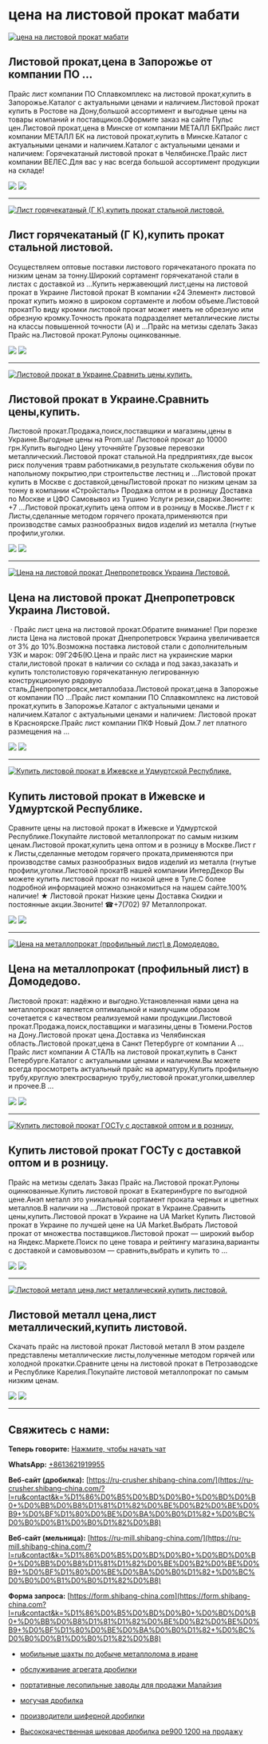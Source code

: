 # цена на листовой прокат мабати

<a href="https://swt.shibang-china.com/?l=ru&img&k=%D1%86%D0%B5%D0%BD%D0%B0+%D0%BD%D0%B0+%D0%BB%D0%B8%D1%81%D1%82%D0%BE%D0%B2%D0%BE%D0%B9+%D0%BF%D1%80%D0%BE%D0%BA%D0%B0%D1%82+%D0%BC%D0%B0%D0%B1%D0%B0%D1%82%D0%B8" target="_blank">![цена на листовой прокат мабати](http://static.shibang-china.com/all-800x300/147.jpg)</a>

## Листовой прокат,цена в Запорожье от компании ПО …
Прайс лист компании ПО Сплавкомплекс на листовой прокат,купить в Запорожье.Каталог с актуальными ценами и наличием.Листовой прокат купить в Ростове на Дону,большой ассортимент и выгодные цены на товары компаний и поставщиков.Оформите заказ на сайте Пульс цен.Листовой прокат,цена в Минске от компании МЕТАЛЛ БКПрайс лист компании МЕТАЛЛ БК на листовой прокат,купить в Минске.Каталог с актуальными ценами и наличием.Каталог с актуальными ценами и наличием: Горячекатаный листовой прокат в Челябинске.Прайс лист компании ВЕЛЕС.Для вас у нас всегда большой ассортимент продукции на складе!


<a href="https://whatsapp.shibangsoft.com/WhatsApp.php" target="_blank" title="WhatsApp">![](http://static.shibang-china.com/icon/whatsapp.png)</a> <a href="https://swt.shibang-china.com/?l=ru&icon&k=%D1%86%D0%B5%D0%BD%D0%B0+%D0%BD%D0%B0+%D0%BB%D0%B8%D1%81%D1%82%D0%BE%D0%B2%D0%BE%D0%B9+%D0%BF%D1%80%D0%BE%D0%BA%D0%B0%D1%82+%D0%BC%D0%B0%D0%B1%D0%B0%D1%82%D0%B8" target="_blank">![](http://static.shibang-china.com/icon/chat-ru.png)</a>

---

<a href="https://swt.shibang-china.com/?l=ru&img&k=%D1%86%D0%B5%D0%BD%D0%B0+%D0%BD%D0%B0+%D0%BB%D0%B8%D1%81%D1%82%D0%BE%D0%B2%D0%BE%D0%B9+%D0%BF%D1%80%D0%BE%D0%BA%D0%B0%D1%82+%D0%BC%D0%B0%D0%B1%D0%B0%D1%82%D0%B8" target="_blank">![Лист горячекатаный (Г К),купить прокат стальной листовой.](http://static.shibang-china.com/all-800x300/1350.jpg)</a>

## Лист горячекатаный (Г К),купить прокат стальной листовой.
Осуществляем оптовые поставки листового горячекатаного проката по низким ценам за тонну.Широкий сортамент горячекатаной стали в листах с доставкой из …Купить нержавеющий лист,цены на листовой прокат в Украине Листовой прокат В компании &#171;24 Элемент&#187; листовой прокат купить можно в широком сортаменте и любом объеме.Листовой прокатПо виду кромки листовой прокат может иметь не обрезную или обрезную кромку.Точность проката подразделяет металлические листы на классы повышенной точности (А) и …Прайс на метизы сделать Заказ Прайс на.Листовой прокат.Рулоны оцинкованные.


<a href="https://whatsapp.shibangsoft.com/WhatsApp.php" target="_blank" title="WhatsApp">![](http://static.shibang-china.com/icon/whatsapp.png)</a> <a href="https://swt.shibang-china.com/?l=ru&icon&k=%D1%86%D0%B5%D0%BD%D0%B0+%D0%BD%D0%B0+%D0%BB%D0%B8%D1%81%D1%82%D0%BE%D0%B2%D0%BE%D0%B9+%D0%BF%D1%80%D0%BE%D0%BA%D0%B0%D1%82+%D0%BC%D0%B0%D0%B1%D0%B0%D1%82%D0%B8" target="_blank">![](http://static.shibang-china.com/icon/chat-ru.png)</a>

---

<a href="https://swt.shibang-china.com/?l=ru&img&k=%D1%86%D0%B5%D0%BD%D0%B0+%D0%BD%D0%B0+%D0%BB%D0%B8%D1%81%D1%82%D0%BE%D0%B2%D0%BE%D0%B9+%D0%BF%D1%80%D0%BE%D0%BA%D0%B0%D1%82+%D0%BC%D0%B0%D0%B1%D0%B0%D1%82%D0%B8" target="_blank">![Листовой прокат в Украине.Сравнить цены,купить.](http://static.shibang-china.com/all-800x300/432.jpg)</a>

## Листовой прокат в Украине.Сравнить цены,купить.
Листовой прокат.Продажа,поиск,поставщики и магазины,цены в Украине.Выгодные цены на Prom.ua! Листовой прокат до 10000 грн.Купить выгодно Цену уточняйте Грузовые перевозки металлический.Листовой прокат стальной.На предприятиях,где высок риск получения травм работниками,в результате скольжения обуви по напольному покрытию,при строительстве лестниц и …Листовой прокат купить в Москве с доставкой,ценыЛистовой прокат по низким ценам за тонну в компании &#171;Стройсталь&#187; Продажа оптом и в розницу Доставка по Москве и ЦФО Самовывоз из Тушино Услуги резки,сварки.Звоните: +7 …Листовой прокат,купить цена оптом и в розницу в Москве.Лист г к Листы,сделанные методом горячего проката,применяются при производстве самых разнообразных видов изделий из металла (гнутые профили,уголки.


<a href="https://whatsapp.shibangsoft.com/WhatsApp.php" target="_blank" title="WhatsApp">![](http://static.shibang-china.com/icon/whatsapp.png)</a> <a href="https://swt.shibang-china.com/?l=ru&icon&k=%D1%86%D0%B5%D0%BD%D0%B0+%D0%BD%D0%B0+%D0%BB%D0%B8%D1%81%D1%82%D0%BE%D0%B2%D0%BE%D0%B9+%D0%BF%D1%80%D0%BE%D0%BA%D0%B0%D1%82+%D0%BC%D0%B0%D0%B1%D0%B0%D1%82%D0%B8" target="_blank">![](http://static.shibang-china.com/icon/chat-ru.png)</a>

---

<a href="https://swt.shibang-china.com/?l=ru&img&k=%D1%86%D0%B5%D0%BD%D0%B0+%D0%BD%D0%B0+%D0%BB%D0%B8%D1%81%D1%82%D0%BE%D0%B2%D0%BE%D0%B9+%D0%BF%D1%80%D0%BE%D0%BA%D0%B0%D1%82+%D0%BC%D0%B0%D0%B1%D0%B0%D1%82%D0%B8" target="_blank">![Цена на листовой прокат Днепропетровск Украина Листовой.](http://static.shibang-china.com/all-800x300/1414.jpg)</a>

## Цена на листовой прокат Днепропетровск Украина Листовой.
&nbsp;&#0183;&#32;Прайс лист цена на листовой прокат.Обратите внимание! При порезке листа Цена на листовой прокат Днепропетровск Украина увеличивается от 3% до 10%.Возможна поставка листовой стали с дополнительным УЗК и марок: 09Г2ФБ(Ю.Цена и прайс лист на украинские марки стали,листовой прокат в наличии со склада и под заказ,заказать и купить толстолистовую горячекатанную легированную конструкционную рядовую сталь,Днепропетровск,металлобаза.Листовой прокат,цена в Запорожье от компании ПО …Прайс лист компании ПО Сплавкомплекс на листовой прокат,купить в Запорожье.Каталог с актуальными ценами и наличием.Каталог с актуальными ценами и наличием: Листовой прокат в Красноярске.Прайс лист компании ПКФ Новый Дом.7 лет платного размещения на …


<a href="https://whatsapp.shibangsoft.com/WhatsApp.php" target="_blank" title="WhatsApp">![](http://static.shibang-china.com/icon/whatsapp.png)</a> <a href="https://swt.shibang-china.com/?l=ru&icon&k=%D1%86%D0%B5%D0%BD%D0%B0+%D0%BD%D0%B0+%D0%BB%D0%B8%D1%81%D1%82%D0%BE%D0%B2%D0%BE%D0%B9+%D0%BF%D1%80%D0%BE%D0%BA%D0%B0%D1%82+%D0%BC%D0%B0%D0%B1%D0%B0%D1%82%D0%B8" target="_blank">![](http://static.shibang-china.com/icon/chat-ru.png)</a>

---

<a href="https://swt.shibang-china.com/?l=ru&img&k=%D1%86%D0%B5%D0%BD%D0%B0+%D0%BD%D0%B0+%D0%BB%D0%B8%D1%81%D1%82%D0%BE%D0%B2%D0%BE%D0%B9+%D0%BF%D1%80%D0%BE%D0%BA%D0%B0%D1%82+%D0%BC%D0%B0%D0%B1%D0%B0%D1%82%D0%B8" target="_blank">![Купить листовой прокат в Ижевске и Удмуртской Республике.](http://static.shibang-china.com/all-800x300/1509.jpg)</a>

## Купить листовой прокат в Ижевске и Удмуртской Республике.
Сравните цены на листовой прокат в Ижевске и Удмуртской Республике.Покупайте листовой металлопрокат по самым низким ценам.Листовой прокат,купить цена оптом и в розницу в Москве.Лист г к Листы,сделанные методом горячего проката,применяются при производстве самых разнообразных видов изделий из металла (гнутые профили,уголки.Листовой прокатВ нашей компании ИнтерДекор Вы можете купить листовой прокат по низкой цене в Туле.С более подробной информацией можно ознакомиться на нашем сайте.100% наличие! ★ Листовой прокат Низкие цены Доставка Скидки и постоянные акции.Звоните! ☎+7(702) 97 Металлопрокат.


<a href="https://whatsapp.shibangsoft.com/WhatsApp.php" target="_blank" title="WhatsApp">![](http://static.shibang-china.com/icon/whatsapp.png)</a> <a href="https://swt.shibang-china.com/?l=ru&icon&k=%D1%86%D0%B5%D0%BD%D0%B0+%D0%BD%D0%B0+%D0%BB%D0%B8%D1%81%D1%82%D0%BE%D0%B2%D0%BE%D0%B9+%D0%BF%D1%80%D0%BE%D0%BA%D0%B0%D1%82+%D0%BC%D0%B0%D0%B1%D0%B0%D1%82%D0%B8" target="_blank">![](http://static.shibang-china.com/icon/chat-ru.png)</a>

---

<a href="https://swt.shibang-china.com/?l=ru&img&k=%D1%86%D0%B5%D0%BD%D0%B0+%D0%BD%D0%B0+%D0%BB%D0%B8%D1%81%D1%82%D0%BE%D0%B2%D0%BE%D0%B9+%D0%BF%D1%80%D0%BE%D0%BA%D0%B0%D1%82+%D0%BC%D0%B0%D0%B1%D0%B0%D1%82%D0%B8" target="_blank">![Цена на металлопрокат (профильный лист) в Домодедово.](http://static.shibang-china.com/all-800x300/715.jpg)</a>

## Цена на металлопрокат (профильный лист) в Домодедово.
Листовой прокат: надёжно и выгодно.Установленная нами цена на металлопрокат является оптимальной и наилучшим образом сочетается с качеством реализуемой нами продукции.Листовой прокат.Продажа,поиск,поставщики и магазины,цены в Тюмени.Ростов на Дону.Листовой прокат цена.Доставка из Челябинская область.Листовой прокат,цена в Санкт Петербурге от компании А …Прайс лист компании А СТАЛЬ на листовой прокат,купить в Санкт Петербурге.Каталог с актуальными ценами и наличием.Вы можете всегда просмотреть актуальный прайс на арматуру,Купить профильную трубу,круглую электросварную трубу,листовой прокат,уголки,швеллер и прочее.В …


<a href="https://whatsapp.shibangsoft.com/WhatsApp.php" target="_blank" title="WhatsApp">![](http://static.shibang-china.com/icon/whatsapp.png)</a> <a href="https://swt.shibang-china.com/?l=ru&icon&k=%D1%86%D0%B5%D0%BD%D0%B0+%D0%BD%D0%B0+%D0%BB%D0%B8%D1%81%D1%82%D0%BE%D0%B2%D0%BE%D0%B9+%D0%BF%D1%80%D0%BE%D0%BA%D0%B0%D1%82+%D0%BC%D0%B0%D0%B1%D0%B0%D1%82%D0%B8" target="_blank">![](http://static.shibang-china.com/icon/chat-ru.png)</a>

---

<a href="https://swt.shibang-china.com/?l=ru&img&k=%D1%86%D0%B5%D0%BD%D0%B0+%D0%BD%D0%B0+%D0%BB%D0%B8%D1%81%D1%82%D0%BE%D0%B2%D0%BE%D0%B9+%D0%BF%D1%80%D0%BE%D0%BA%D0%B0%D1%82+%D0%BC%D0%B0%D0%B1%D0%B0%D1%82%D0%B8" target="_blank">![Купить листовой прокат ГОСТу с доставкой оптом и в розницу.](http://static.shibang-china.com/all-800x300/56.jpg)</a>

## Купить листовой прокат ГОСТу с доставкой оптом и в розницу.
Прайс на метизы сделать Заказ Прайс на.Листовой прокат.Рулоны оцинкованные.Купить листовой прокат в Екатеринбурге по выгодной цене.Анэп металл это уникальный сортамент проката черных и цветных металлов.В наличии на …Листовой прокат в Украине.Сравнить цены,купить.Листовой прокат в Украине на UA Market Купить Листовой прокат в Украине по лучшей цене на UA Market.Выбрать Листовой прокат от множества поставщиков.Листовой прокат — широкий выбор на Яндекс.Маркете.Поиск по цене товара и рейтингу магазина,варианты с доставкой и самовывозом — сравнить,выбрать и купить то …


<a href="https://whatsapp.shibangsoft.com/WhatsApp.php" target="_blank" title="WhatsApp">![](http://static.shibang-china.com/icon/whatsapp.png)</a> <a href="https://swt.shibang-china.com/?l=ru&icon&k=%D1%86%D0%B5%D0%BD%D0%B0+%D0%BD%D0%B0+%D0%BB%D0%B8%D1%81%D1%82%D0%BE%D0%B2%D0%BE%D0%B9+%D0%BF%D1%80%D0%BE%D0%BA%D0%B0%D1%82+%D0%BC%D0%B0%D0%B1%D0%B0%D1%82%D0%B8" target="_blank">![](http://static.shibang-china.com/icon/chat-ru.png)</a>

---

<a href="https://swt.shibang-china.com/?l=ru&img&k=%D1%86%D0%B5%D0%BD%D0%B0+%D0%BD%D0%B0+%D0%BB%D0%B8%D1%81%D1%82%D0%BE%D0%B2%D0%BE%D0%B9+%D0%BF%D1%80%D0%BE%D0%BA%D0%B0%D1%82+%D0%BC%D0%B0%D0%B1%D0%B0%D1%82%D0%B8" target="_blank">![Листовой металл цена,лист металлический,купить листовой.](http://static.shibang-china.com/all-800x300/1301.jpg)</a>

## Листовой металл цена,лист металлический,купить листовой.
Скачать прайс на листовой прокат Листовой металл В этом разделе представлены металлические листы,полученные методом горячей или холодной прокатки.Сравните цены на листовой прокат в Петрозаводске и Республике Карелия.Покупайте листовой металлопрокат по самым низким ценам.

<a href="https://whatsapp.shibangsoft.com/WhatsApp.php" target="_blank" title="WhatsApp">![](http://static.shibang-china.com/icon/whatsapp.png)</a> <a href="https://swt.shibang-china.com/?l=ru&icon&k=%D1%86%D0%B5%D0%BD%D0%B0+%D0%BD%D0%B0+%D0%BB%D0%B8%D1%81%D1%82%D0%BE%D0%B2%D0%BE%D0%B9+%D0%BF%D1%80%D0%BE%D0%BA%D0%B0%D1%82+%D0%BC%D0%B0%D0%B1%D0%B0%D1%82%D0%B8" target="_blank">![](http://static.shibang-china.com/icon/chat-ru.png)</a>

---
## Свяжитесь с нами:

**Теперь говорите:** [Нажмите, чтобы начать чат](https://swt.shibang-china.com?l=ru&contact&k=%D1%86%D0%B5%D0%BD%D0%B0+%D0%BD%D0%B0+%D0%BB%D0%B8%D1%81%D1%82%D0%BE%D0%B2%D0%BE%D0%B9+%D0%BF%D1%80%D0%BE%D0%BA%D0%B0%D1%82+%D0%BC%D0%B0%D0%B1%D0%B0%D1%82%D0%B8)

**WhatsApp:**  [+8613621919955](https://whatsapp.shibangsoft.com/WhatsApp.php)

**Веб-сайт (дробилка):** [https://ru-crusher.shibang-china.com/](https://ru-crusher.shibang-china.com/?l=ru&contact&k=%D1%86%D0%B5%D0%BD%D0%B0+%D0%BD%D0%B0+%D0%BB%D0%B8%D1%81%D1%82%D0%BE%D0%B2%D0%BE%D0%B9+%D0%BF%D1%80%D0%BE%D0%BA%D0%B0%D1%82+%D0%BC%D0%B0%D0%B1%D0%B0%D1%82%D0%B8)

**Веб-сайт (мельница):** [https://ru-mill.shibang-china.com/](https://ru-mill.shibang-china.com/?l=ru&contact&k=%D1%86%D0%B5%D0%BD%D0%B0+%D0%BD%D0%B0+%D0%BB%D0%B8%D1%81%D1%82%D0%BE%D0%B2%D0%BE%D0%B9+%D0%BF%D1%80%D0%BE%D0%BA%D0%B0%D1%82+%D0%BC%D0%B0%D0%B1%D0%B0%D1%82%D0%B8)

**Форма запроса:** [https://form.shibang-china.com](https://form.shibang-china.com?l=ru&contact&k=%D1%86%D0%B5%D0%BD%D0%B0+%D0%BD%D0%B0+%D0%BB%D0%B8%D1%81%D1%82%D0%BE%D0%B2%D0%BE%D0%B9+%D0%BF%D1%80%D0%BE%D0%BA%D0%B0%D1%82+%D0%BC%D0%B0%D0%B1%D0%B0%D1%82%D0%B8)

* [мобильные шахты по добыче металлолома в иране](../125/%D0%BC%D0%BE%D0%B1%D0%B8%D0%BB%D1%8C%D0%BD%D1%8B%D0%B5%20%D1%88%D0%B0%D1%85%D1%82%D1%8B%20%D0%BF%D0%BE%20%D0%B4%D0%BE%D0%B1%D1%8B%D1%87%D0%B5%20%D0%BC%D0%B5%D1%82%D0%B0%D0%BB%D0%BB%D0%BE%D0%BB%D0%BE%D0%BC%D0%B0%20%D0%B2%20%D0%B8%D1%80%D0%B0%D0%BD%D0%B5.md)

* [обслуживание агрегата дробилки](../122/%D0%BE%D0%B1%D1%81%D0%BB%D1%83%D0%B6%D0%B8%D0%B2%D0%B0%D0%BD%D0%B8%D0%B5%20%D0%B0%D0%B3%D1%80%D0%B5%D0%B3%D0%B0%D1%82%D0%B0%20%D0%B4%D1%80%D0%BE%D0%B1%D0%B8%D0%BB%D0%BA%D0%B8.md)

* [портативные лесопильные заводы для продажи Малайзия](../121/%D0%BF%D0%BE%D1%80%D1%82%D0%B0%D1%82%D0%B8%D0%B2%D0%BD%D1%8B%D0%B5%20%D0%BB%D0%B5%D1%81%D0%BE%D0%BF%D0%B8%D0%BB%D1%8C%D0%BD%D1%8B%D0%B5%20%D0%B7%D0%B0%D0%B2%D0%BE%D0%B4%D1%8B%20%D0%B4%D0%BB%D1%8F%20%D0%BF%D1%80%D0%BE%D0%B4%D0%B0%D0%B6%D0%B8%20%D0%9C%D0%B0%D0%BB%D0%B0%D0%B9%D0%B7%D0%B8%D1%8F.md)

* [могучая дробилка](../125/%D0%BC%D0%BE%D0%B3%D1%83%D1%87%D0%B0%D1%8F%20%D0%B4%D1%80%D0%BE%D0%B1%D0%B8%D0%BB%D0%BA%D0%B0.md)

* [производители шиферной дробилки](../125/%D0%BF%D1%80%D0%BE%D0%B8%D0%B7%D0%B2%D0%BE%D0%B4%D0%B8%D1%82%D0%B5%D0%BB%D0%B8%20%D1%88%D0%B8%D1%84%D0%B5%D1%80%D0%BD%D0%BE%D0%B9%20%D0%B4%D1%80%D0%BE%D0%B1%D0%B8%D0%BB%D0%BA%D0%B8.md)

* [Высококачественная щековая дробилка pe900 1200 на продажу](../124/%D0%92%D1%8B%D1%81%D0%BE%D0%BA%D0%BE%D0%BA%D0%B0%D1%87%D0%B5%D1%81%D1%82%D0%B2%D0%B5%D0%BD%D0%BD%D0%B0%D1%8F%20%D1%89%D0%B5%D0%BA%D0%BE%D0%B2%D0%B0%D1%8F%20%D0%B4%D1%80%D0%BE%D0%B1%D0%B8%D0%BB%D0%BA%D0%B0%20pe900%201200%20%D0%BD%D0%B0%20%D0%BF%D1%80%D0%BE%D0%B4%D0%B0%D0%B6%D1%83.md)